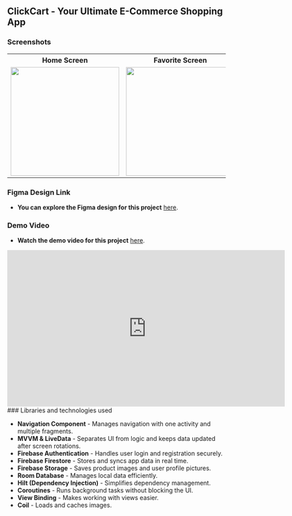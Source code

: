 ## ClickCart - Your Ultimate E-Commerce Shopping App
### Screenshots

<table>
  <tr>
    <th>Home Screen</th>
    <th>Favorite Screen</th>
    <th>Details Screen</th>
  </tr>
  <tr>
    <td><img src="https://github.com/user-attachments/assets/61d4c1e6-9e2c-47d7-aaba-f2559571ce94" width="250"></td>
    <td><img src="https://github.com/user-attachments/assets/56415487-29b6-46ad-88fd-ce6f6c021217" width="250"></td>
    <td><img src="https://github.com/user-attachments/assets/97b4f57d-8eef-4c7b-988a-bebb47338bc7" width="250"></td>
  </tr>
</table>


### Figma Design Link
- **You can explore the Figma design for this project** [here](https://www.figma.com/file/ijaQwVIHjUr6wCnvEG63CO/ClickCart?type=design&node-id=0-1&mode=design&t=QWapesuzcXBi7Cbc-0).

### Demo Video
- **Watch the demo video for this project** [here](https://player.vimeo.com/progressive_redirect/playback/882452549/rendition/720p/file.mp4?loc=external&signature=63908df93db536fdb7ece444551033d73ce401da6bac95b70bd413fc44ec58fc).
<iframe title="vimeo-player" src="https://player.vimeo.com/video/1059440863?h=11bc8bacec" width="640" height="360" frameborder="0"    allowfullscreen></iframe>
### Libraries and technologies used

- **Navigation Component** - Manages navigation with one activity and multiple fragments.  
- **MVVM & LiveData** - Separates UI from logic and keeps data updated after screen rotations.  
- **Firebase Authentication** - Handles user login and registration securely.  
- **Firebase Firestore** - Stores and syncs app data in real time.  
- **Firebase Storage** - Saves product images and user profile pictures.  
- **Room Database** - Manages local data efficiently.  
- **Hilt (Dependency Injection)** - Simplifies dependency management.  
- **Coroutines** - Runs background tasks without blocking the UI.  
- **View Binding** - Makes working with views easier.  
- **Coil** - Loads and caches images.  


